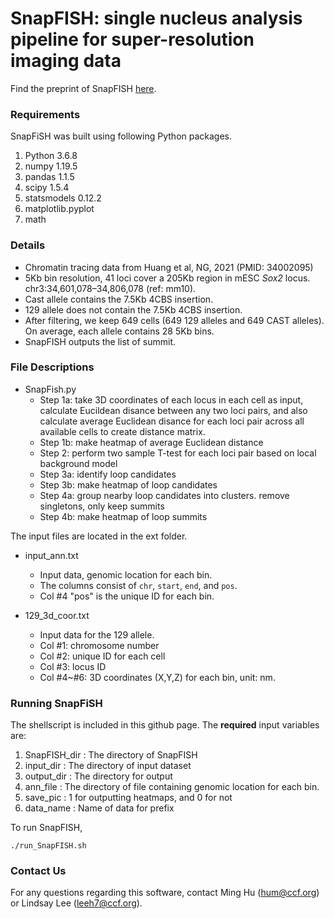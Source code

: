 # SnapFISH: single nucleus analysis pipeline for super-resolution imaging data

Find the preprint of SnapFISH [here](https://www.biorxiv.org/content/10.1101/2022.12.16.520793v1).

### Requirements
SnapFiSH was built using following Python packages.

1. Python 3.6.8
2. numpy 1.19.5
3. pandas 1.1.5
5. scipy 1.5.4
6. statsmodels 0.12.2
7. matplotlib.pyplot
8. math


### Details

- Chromatin tracing data from Huang et al, NG, 2021 (PMID: 34002095)
- 5Kb bin resolution, 41 loci cover a 205Kb region in mESC *Sox2* locus. chr3:34,601,078–34,806,078 (ref: mm10).
- Cast allele contains the 7.5Kb 4CBS insertion.
- 129 allele does not contain the 7.5Kb 4CBS insertion. 
- After filtering, we keep 649 cells (649 129 alleles and 649 CAST alleles). On average, each allele contains 28 5Kb bins.
- SnapFISH outputs the list of summit. 

### File Descriptions

* SnapFish.py       
  * Step 1a: take 3D coordinates of each locus in each cell as input, calculate Eucildean disance between any two loci pairs, and also calculate average Euclidean disance for each loci pair across all available cells to create distance matrix.          
  * Step 1b: make heatmap of average Euclidean distance                       
  * Step 2: perform two sample T-test for each loci pair based on local background model               
  * Step 3a: identify loop candidates        
  * Step 3b: make heatmap of loop candidates               
  * Step 4a: group nearby loop candidates into clusters. remove singletons, only keep summits              
  * Step 4b: make heatmap of loop summits
  
The input files are located in the ext folder.

* input_ann.txt 
  * Input data, genomic location for each bin. 
  * The columns consist of `chr`, `start`, `end`, and `pos`.
  * Col #4 "pos" is the unique ID for each bin.

* 129_3d_coor.txt
  * Input data for the 129 allele. 
  * Col #1: chromosome number
  * Col #2: unique ID for each cell
  * Col #3: locus ID
  * Col #4~#6: 3D coordinates (X,Y,Z) for each bin, unit: nm.



### Running SnapFiSH

The shellscript is included in this github page. The **required** input variables are:

1. SnapFISH_dir : The directory of SnapFISH
2. input_dir : The directory of input dataset
3. output_dir : The directory for output
4. ann_file : The directory of file containing genomic location for each bin.
5. save_pic : 1 for outputting heatmaps, and 0 for not
6. data_name : Name of data for prefix

To run SnapFISH,
```
./run_SnapFISH.sh
```


### Contact Us
For any questions regarding this software, contact Ming Hu (hum@ccf.org) or Lindsay Lee (leeh7@ccf.org).
